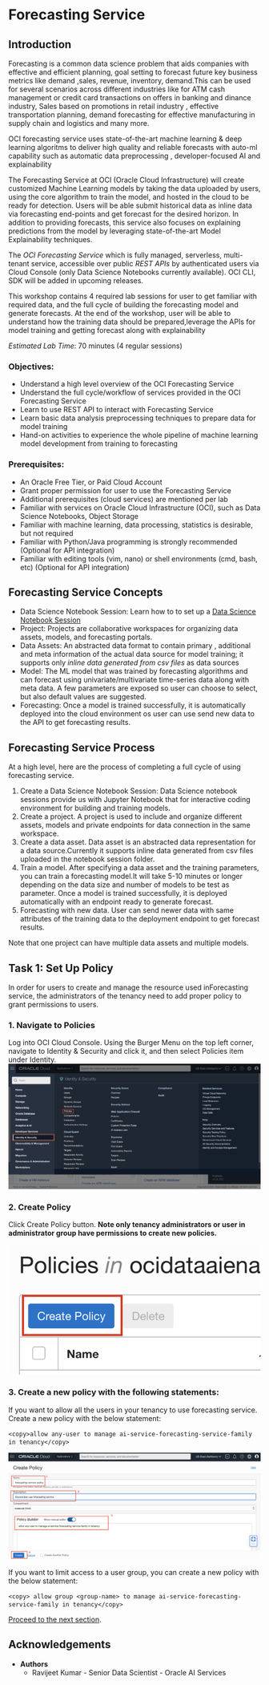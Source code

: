 # Forecasting Service

## Introduction

Forecasting is a common data science problem that aids companies with effective and efficient planning, goal setting to forecast future key business metrics like demand ,sales, revenue, inventory, demand.This can be used for several scenarios across different industries like for ATM cash management or credit card transactions on offers in banking and dinance industry, Sales based on promotions in retail industry , effective transportation planning, demand forecasting for effective manufacturing in supply chain and logistics and many more.

OCI forecasting service uses state-of-the-art machine learning  & deep learning algoritms to deliver high quality and reliable forecasts with auto-ml capability such as automatic data preprocessing , developer-focused AI and explainability 

The Forecasting Service at OCI (Oracle Cloud Infrastructure) will create customized Machine Learning models by taking the data uploaded by users, using the core algorithm to train the model, and hosted in the cloud to be ready for detection. Users will be able submit historical data as inline data via forecasting end-points and get forecast for the desired horizon. In addition to providing forecasts, this service also focuses on explaining predictions from the model by leveraging state-of-the-art Model Explainability techniques.
 
The *OCI Forecasting Service* which is fully managed, serverless, multi-tenant service, accessible over public *REST APIs* by authenticated users via Cloud Console (only Data Science Notebooks currently available). OCI CLI, SDK will be added in upcoming releases.

This workshop contains 4 required lab sessions for user to get familiar with required data, and the full cycle of building the forecasting model and generate forecasts. At the end of the workshop, user will be able to  understand how the training data should be prepared,leverage the APIs for model training and getting forecast along with explainability 

*Estimated Lab Time*: 70 minutes (4 regular sessions)

### Objectives:

* Understand a high level overview of the OCI Forecasting Service
* Understand the full cycle/workflow of services provided in the OCI Forecasting Service
* Learn to use REST API to interact with Forecasting Service
* Learn basic data analysis preprocessing techniques to prepare data for model training
* Hand-on activities to experience the whole pipeline of machine learning model development from training to forecasting

### Prerequisites:
* An Oracle Free Tier, or Paid Cloud Account
* Grant proper permission for user to use the Forecasting Service
* Additional prerequisites (cloud services) are mentioned per lab
* Familiar with services on Oracle Cloud Infrastructure (OCI), such as Data Science Notebooks, Object Storage
* Familiar with machine learning, data processing, statistics is desirable, but not required
* Familiar with Python/Java programming is strongly recommended (Optional for API integration)
* Familiar with editing tools (vim, nano) or shell environments (cmd, bash, etc) (Optional for API integration)

## Forecasting Service Concepts
* Data Science Notebook Session: Learn how to to set up a [Data Science Notebook Session](https://docs.oracle.com/en-us/iaas/data-science/using/use-notebook-sessions.htm)
* Project: Projects are collaborative workspaces for organizing data assets, models, and forecasting portals.
* Data Assets: An abstracted data format to contain primary , additional and meta information of the actual data source for model training; it supports only *inline data generated from csv files* as data sources
* Model: The ML model that was trained by forecasting algorithms and can forecast using univariate/multivariate time-series data along with meta data. A few parameters are exposed so user can choose to select, but also default values are suggested.
* Forecasting: Once a model is trained successfully, it is automatically deployed into the cloud environment os user can use send new data to the API to get forecasting results.

## Forecasting Service Process

At a high level, here are the process of completing a full cycle of using forecasting service.

1. Create a Data Science Notebook Session: Data Science notebook sessions provide us with Jupyter Notebook that for interactive coding environment for building and training models.
2. Create a project. A project is used to include and organize different assets, models and private endpoints for data connection in the same workspace.
3. Create a data asset. Data asset is an abstracted data representation for a data source.Currently it supports inline data generated from  csv files uploaded in the notebook session folder. 
4. Train a model. After specifying a data asset and the training parameters, you can train a forecasting  model.It will take 5-10 minutes or longer depending on the data size and number of models to be test as parameter. Once a model is trained successfully, it is deployed automatically with an endpoint ready to generate forecast.
5. Forecasting with new data. User can send newer data with same attributes of the training data to the deployment endpoint to get forecast results.

Note that one project can have multiple data assets and multiple models.

## Task 1: Set Up Policy

In order for users to create and manage the resource used inForecasting service, the administrators of the tenancy need to add proper policy to grant permissions to users.

### 1. Navigate to Policies

Log into OCI Cloud Console. Using the Burger Menu on the top left corner, navigate to Identity & Security and click it, and then select Policies item under Identity.
![](../images/policy-on-menu.png " ")

### 2. Create Policy

Click Create Policy button. **Note only tenancy administrators or user in administrator group have permissions to create new policies.**

![](../images/policy-create-button.png " ")

### 3. Create a new policy with the following statements:

If you want to allow all the users in your tenancy to use forecasting service. Create a new policy with the below statement:

```
<copy>allow any-user to manage ai-service-forecasting-service-family in tenancy</copy>
```

![](../images/policy-creating-process.png " ")

If you want to limit access to a user group, you can create a new policy with the below statement:

```
<copy> allow group <group-name> to manage ai-service-forecasting-service-family in tenancy</copy>
```

[Proceed to the next section](#next).

## Acknowledgements
* **Authors**
    * Ravijeet Kumar - Senior Data Scientist - Oracle AI Services


